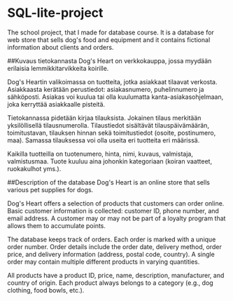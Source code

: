 # SQL-lite-project
The school project, that I made for database course. It is a database for web store that sells dog's food and equipment and it contains fictional information about clients and orders.

##Kuvaus tietokannasta
Dog's Heart on verkkokauppa, jossa myydään erilaisia
lemmikkitarvikkeita koirille.

Dog's Heartin valikoimassa on tuotteita, jotka asiakkaat tilaavat
verkosta. Asiakkaasta kerätään perustiedot: asiakasnumero,
puhelinnumero ja sähköposti. Asiakas voi kuulua
tai olla kuulumatta kanta-asiakasohjelmaan, joka kerryttää
asiakkaalle pisteitä.

Tietokannassa pidetään kirjaa tilauksista. Jokainen tilaus
merkitään yksilöllisellä tilausnumerolla. Tilaustiedot sisältävät
tilauspäivämäärän, toimitustavan, tilauksen hinnan sekä
toimitustiedot (osoite, postinumero, maa). Samassa tilauksessa
voi olla useita eri tuotteita eri määrissä.

Kaikilla tuotteilla on tuotenumero, hinta, nimi, kuvaus,
valmistaja, valmistusmaa. Tuote kuuluu aina johonkin kategoriaan
(koiran vaatteet, ruokakulhot yms.).

##Description of the database
Dog's Heart is an online store that sells various pet supplies for dogs.

Dog's Heart offers a selection of products that customers can order online. 
Basic customer information is collected: customer ID, phone number, and email address. 
A customer may or may not be part of a loyalty program that allows them to accumulate points.

The database keeps track of orders. Each order is marked with a unique order number. 
Order details include the order date, delivery method, order price, and delivery information (address, postal code, country). 
A single order may contain multiple different products in varying quantities.

All products have a product ID, price, name, description, manufacturer, and country of origin. Each product always belongs to a category (e.g., dog clothing, food bowls, etc.).
